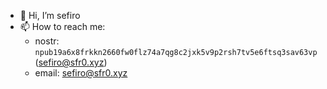 - 👋 Hi, I’m sefiro
- 📫 How to reach me:
  - nostr: `npub19a6x8frkkn2660fw0flz74a7qg8c2jxk5v9p2rsh7tv5e6ftsq3sav63vp` ([sefiro@sfr0.xyz](https://njump.me/sfr0.xyz))
  - email: [sefiro@sfr0.xyz](mailto:sefiro@sfr0.xyz)
